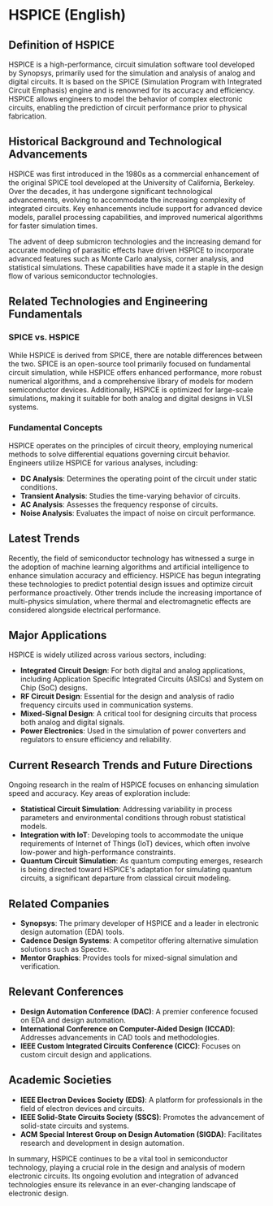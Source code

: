 # HSPICE (English)

## Definition of HSPICE
HSPICE is a high-performance, circuit simulation software tool developed by Synopsys, primarily used for the simulation and analysis of analog and digital circuits. It is based on the SPICE (Simulation Program with Integrated Circuit Emphasis) engine and is renowned for its accuracy and efficiency. HSPICE allows engineers to model the behavior of complex electronic circuits, enabling the prediction of circuit performance prior to physical fabrication.

## Historical Background and Technological Advancements
HSPICE was first introduced in the 1980s as a commercial enhancement of the original SPICE tool developed at the University of California, Berkeley. Over the decades, it has undergone significant technological advancements, evolving to accommodate the increasing complexity of integrated circuits. Key enhancements include support for advanced device models, parallel processing capabilities, and improved numerical algorithms for faster simulation times.

The advent of deep submicron technologies and the increasing demand for accurate modeling of parasitic effects have driven HSPICE to incorporate advanced features such as Monte Carlo analysis, corner analysis, and statistical simulations. These capabilities have made it a staple in the design flow of various semiconductor technologies.

## Related Technologies and Engineering Fundamentals
### SPICE vs. HSPICE
While HSPICE is derived from SPICE, there are notable differences between the two. SPICE is an open-source tool primarily focused on fundamental circuit simulation, while HSPICE offers enhanced performance, more robust numerical algorithms, and a comprehensive library of models for modern semiconductor devices. Additionally, HSPICE is optimized for large-scale simulations, making it suitable for both analog and digital designs in VLSI systems.

### Fundamental Concepts
HSPICE operates on the principles of circuit theory, employing numerical methods to solve differential equations governing circuit behavior. Engineers utilize HSPICE for various analyses, including:
- **DC Analysis**: Determines the operating point of the circuit under static conditions.
- **Transient Analysis**: Studies the time-varying behavior of circuits.
- **AC Analysis**: Assesses the frequency response of circuits.
- **Noise Analysis**: Evaluates the impact of noise on circuit performance.

## Latest Trends
Recently, the field of semiconductor technology has witnessed a surge in the adoption of machine learning algorithms and artificial intelligence to enhance simulation accuracy and efficiency. HSPICE has begun integrating these technologies to predict potential design issues and optimize circuit performance proactively. Other trends include the increasing importance of multi-physics simulation, where thermal and electromagnetic effects are considered alongside electrical performance.

## Major Applications
HSPICE is widely utilized across various sectors, including:
- **Integrated Circuit Design**: For both digital and analog applications, including Application Specific Integrated Circuits (ASICs) and System on Chip (SoC) designs.
- **RF Circuit Design**: Essential for the design and analysis of radio frequency circuits used in communication systems.
- **Mixed-Signal Design**: A critical tool for designing circuits that process both analog and digital signals.
- **Power Electronics**: Used in the simulation of power converters and regulators to ensure efficiency and reliability.

## Current Research Trends and Future Directions
Ongoing research in the realm of HSPICE focuses on enhancing simulation speed and accuracy. Key areas of exploration include:
- **Statistical Circuit Simulation**: Addressing variability in process parameters and environmental conditions through robust statistical models.
- **Integration with IoT**: Developing tools to accommodate the unique requirements of Internet of Things (IoT) devices, which often involve low-power and high-performance constraints.
- **Quantum Circuit Simulation**: As quantum computing emerges, research is being directed toward HSPICE's adaptation for simulating quantum circuits, a significant departure from classical circuit modeling.

## Related Companies
- **Synopsys**: The primary developer of HSPICE and a leader in electronic design automation (EDA) tools.
- **Cadence Design Systems**: A competitor offering alternative simulation solutions such as Spectre.
- **Mentor Graphics**: Provides tools for mixed-signal simulation and verification.

## Relevant Conferences
- **Design Automation Conference (DAC)**: A premier conference focused on EDA and design automation.
- **International Conference on Computer-Aided Design (ICCAD)**: Addresses advancements in CAD tools and methodologies.
- **IEEE Custom Integrated Circuits Conference (CICC)**: Focuses on custom circuit design and applications.

## Academic Societies
- **IEEE Electron Devices Society (EDS)**: A platform for professionals in the field of electron devices and circuits.
- **IEEE Solid-State Circuits Society (SSCS)**: Promotes the advancement of solid-state circuits and systems.
- **ACM Special Interest Group on Design Automation (SIGDA)**: Facilitates research and development in design automation.

In summary, HSPICE continues to be a vital tool in semiconductor technology, playing a crucial role in the design and analysis of modern electronic circuits. Its ongoing evolution and integration of advanced technologies ensure its relevance in an ever-changing landscape of electronic design.